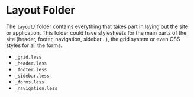 # Layout Folder
The `layout/` folder contains everything that takes part in laying out the site
or application. This folder could have stylesheets for the main parts of the
site (header, footer, navigation, sidebar…), the grid system or even CSS styles
for all the forms.

 - `_grid.less`
 - `_header.less`
 - `_footer.less`
 - `_sidebar.less`
 - `_forms.less`
 - `_navigation.less`
